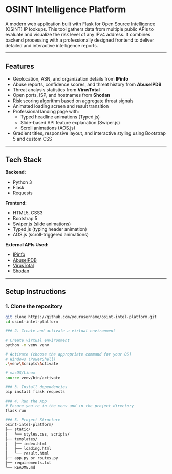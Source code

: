 # OSINT Intelligence Platform

A modern web application built with Flask for Open Source Intelligence (OSINT) IP lookups. This tool gathers data from multiple public APIs to evaluate and visualize the risk level of any IPv4 address. It combines backend processing with a professionally designed frontend to deliver detailed and interactive intelligence reports.

---

## Features

- Geolocation, ASN, and organization details from **IPinfo**
- Abuse reports, confidence scores, and threat history from **AbuseIPDB**
- Threat analysis statistics from **VirusTotal**
- Open ports, ISP, and hostnames from **Shodan**
- Risk scoring algorithm based on aggregate threat signals
- Animated loading screen and result transition
- Professional landing page with:
  - Typed headline animations (Typed.js)
  - Slide-based API feature explanation (Swiper.js)
  - Scroll animations (AOS.js)
- Gradient titles, responsive layout, and interactive styling using Bootstrap 5 and custom CSS

---

## Tech Stack

**Backend:**
- Python 3
- Flask
- Requests

**Frontend:**
- HTML5, CSS3
- Bootstrap 5
- Swiper.js (slide animations)
- Typed.js (typing header animation)
- AOS.js (scroll-triggered animations)

**External APIs Used:**
- [IPinfo](https://ipinfo.io/)
- [AbuseIPDB](https://abuseipdb.com/)
- [VirusTotal](https://www.virustotal.com/)
- [Shodan](https://www.shodan.io/)

---

## Setup Instructions

### 1. Clone the repository

```bash
git clone https://github.com/yourusername/osint-intel-platform.git
cd osint-intel-platform

### 2. Create and activate a virtual environment

# Create virtual environment
python -m venv venv

# Activate (choose the appropriate command for your OS)
# Windows (PowerShell)
.\venv\Scripts\Activate

# macOS/Linux
source venv/bin/activate

### 3. Install dependencies
pip install flask requests

### 4. Run the App
# Ensure you're in the venv and in the project directory
flask run

### 5. Project Structure
osint-intel-platform/
├── static/
│   └── styles.css, scripts/
├── templates/
│   ├── index.html
│   ├── loading.html
│   └── result.html
├── app.py or routes.py
├── requirements.txt
└── README.md


